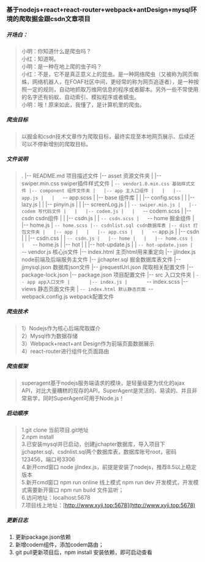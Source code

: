 ### 基于nodejs+react+react-router+webpack+antDesign+mysql环境的爬取掘金跟csdn文章项目
##### 开场白：
> 小明：你知道什么是爬虫吗？<br/>
小红：知道啊。<br/>
小明：是一种在地上爬的虫子吗？<br/>
小红：不是，它不是真正意义上的昆虫。是一种网络爬虫（又被称为网页蜘蛛，网络机器人，在FOAF社区中间，更经常的称为网页追逐者），是一种按照一定的规则，自动地抓取万维网信息的程序或者脚本。另外一些不常使用的名字还有蚂蚁、自动索引、模拟程序或者蠕虫。<br/>
小明：哦！原来如此，我懂了，是计算机里的爬虫。<br/>

##### 爬虫目标
> 以掘金和csdn技术文章作为爬取目标，最终实现至本地网页展示、后续还可以不停新增别的爬取目标。

##### 文件说明
> .
|-- README.md 项目描述文件
|-- asset 资源文件夹
|   |-- swiper.min.css swiper插件样式文件
|   `-- vendor1.0.min.css 基础样式文件
|-- component 组件文件夹
|   |-- app 主入口组件
|   |   |-- app.js
|   |   `-- app.scss
|   |-- base 组件库
|   |   |-- config.scss
|   |   |-- lazy.js
|   |   |-- pinyin.js
|   |   |-- screenLog.js
|   |   `-- swiper.min.js
|   |-- codem 写代码文件
|   |   |-- codem.js
|   |   `-- codem.scss
|   |-- csdn csdn组件
|   |   |-- csdn.js
|   |   `-- csdn.scss
|   `-- home 掘金组件
|       |-- home.js
|       `-- home.scss
|-- csdnlist.sql csdn数据库表
|-- dist 打包文件夹
|   |-- app
|   |   |-- app.css
|   |   `-- app.js
|   |-- csdn
|   |   |-- csdn.css
|   |   `-- csdn.js
|   |-- home
|   |   |-- home.css
|   |   `-- home.js
|   |-- hot
|   |   |-- hot-update.js
|   |   `-- hot-update.json
|   `-- vendor.js 核心js文件
|-- index.html 主页html用来重定向
|-- jjIndex.js node前端及后端服务主文件
|-- jjchapter.sql 掘金数据库表文件
|-- jjmysql.json 数据库json文件
|-- jjrequestUrl.json 爬取相关配置文件
|-- package-lock.json 
|-- package.json 项目配置文件
|-- src 入口文件夹
|   `-- app app入口文件
|       |-- index.js
|       `-- index.scss
|-- views 静态页面文件夹
|   `-- index.html 默认静态页面
`-- webpack.config.js webpack配置文件

##### 爬虫技术
> 1）Nodejs作为核心后端爬取媒介<br/>
2）Mysql作为数据存储<br/>
3）Webpack+react+ant Design作为前端页面数据展示<br/>
4）react-router进行组件化页面路由<br/>

##### 爬虫框架
> superagent基于nodejs服务端请求的模块，是轻量级更为优化的ajax API，对比大量糟糕的现存的API，SuperAgent是灵活的、易读的、并且非常易学，同时SuperAgent可用于Node.js！

##### 启动顺序
> 1.git clone 当前项目.git地址<br/>
2.npm install<br/>
3.已安装mysql并已启动，创建jjchapter数据库，导入项目下jjchapter.sql、csdnlist.sql两个数据库表，数据库账号root，密码123456，端口号3306<br/>
4.新开cmd窗口 node jjIndex.js，前提是安装了nodejs，推荐8.5以上稳定版本<br/>
5.新开cmd窗口 npm run online 线上模式 npm run dev 开发模式，开发模式需要新开窗口 npm run build 文件监听；<br/>
6.访问地址：localhost:5678<br/>
7.项目线上地址：[http://www.xyji.top:5678](http://www.xyji.top:5678)

##### 更新日志
1. 更新package.json依赖  
2. 新增codem组件，添加codem路由；
3. git pull更新项目后，npm install 安装依赖，即可启动查看